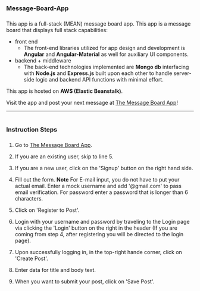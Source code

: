 # <h3>Message-Board-App<h3>

This app is a full-stack (MEAN) message board app.  This app is a message board that displays full stack capabilities: 
* front end 
  * The front-end libraries utilized for app design and development is **Angular** and **Angular-Material** as well for auxiliary UI components.
* backend + middleware
  * The back-end technologies implemented are **Mongo db** interfacing with **Node.js** and **Express.js** built upon each other to handle server-side logic and backend API functions with minimal effort. 

This app is hosted on **AWS (Elastic Beanstalk)**. 

Visit the app and post your next message at [The Message Board App](http://recentapp-env.eba-bkgdwfgh.us-east-2.elasticbeanstalk.com/auth/login)!

**************************

# <h3> Instruction Steps <h3>

1. Go to [The Message Board App](http://recentapp-env.eba-bkgdwfgh.us-east-2.elasticbeanstalk.com/auth/login).

2. If you are an existing user, skip to line 5. 

3. If you are a new user, click on the 'Signup' button on the right hand side.

3. Fill out the form.
  **Note** For E-mail input, you do not have to put your actual email.  Enter a mock username and add '@gmail.com' to pass email verification. 
           For password enter a password that is longer than 6 characters.  

4. Click on 'Register to Post'.

5. Login with your username and password by traveling to the Login page via clicking the 'Login' button on the right in the header (If you are coming from step 4, after registering you will be directed to the login page). 

6. Upon successfully logging in, in the top-right hande corner, click on 'Create Post'. 

7. Enter data for title and body text.

8. When you want to submit your post, click on 'Save Post'. 
